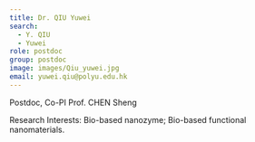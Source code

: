 ```yaml
---
title: Dr. QIU Yuwei
search:
  - Y. QIU
  - Yuwei
role: postdoc
group: postdoc
image: images/Qiu_yuwei.jpg
email: yuwei.qiu@polyu.edu.hk
---
```

Postdoc, Co-PI Prof. CHEN Sheng

Research Interests: Bio-based nanozyme; Bio-based functional nanomaterials.                                  

